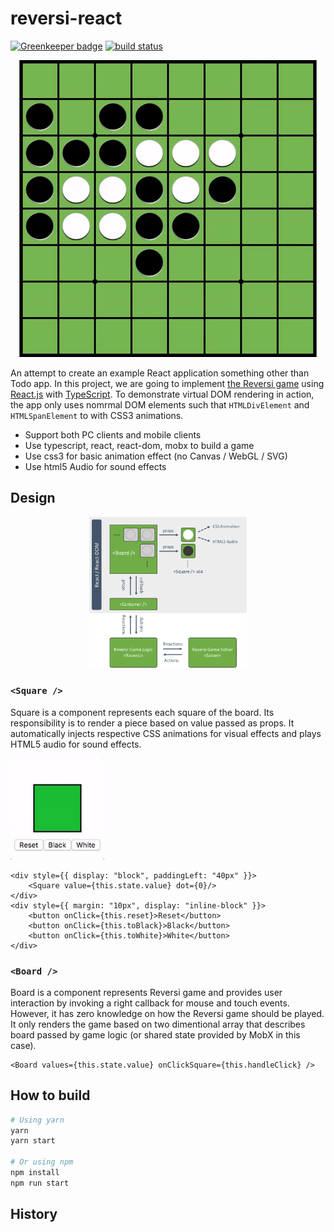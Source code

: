 # reversi-react

[![Greenkeeper badge](https://badges.greenkeeper.io/shuntksh/reversi-react.svg)](https://greenkeeper.io/)
[![build status](https://travis-ci.org/shuntksh/reversi-react.svg?branch=master)](https://travis-ci.org/shuntksh/reversi-react)

<p align="center">
  <img alt="Square" width="480px" src="https://github.com/shuntksh/reversi-react/blob/master/doc/board-demo.gif">
</p>

An attempt to create an example React application something other than Todo app. In this project, we are going to implement [the Reversi game](https://en.wikipedia.org/wiki/Reversi) using [React.js](https://facebook.github.io/react/) with [TypeScript](http://www.typescriptlang.org/). To demonstrate virtual DOM rendering in action, the app only uses nomrmal DOM elements such that `HTMLDivElement` and `HTMLSpanElement` to with CSS3 animations.

- Support both PC clients and mobile clients
- Use typescript, react, react-dom, mobx to build a game
- Use css3 for basic animation effect (no Canvas / WebGL / SVG)
- Use html5 Audio for sound effects

## Design

<p align="center">
  <img alt="Diagram" width="50%" src="https://github.com/shuntksh/reversi-react/blob/master/doc/component-diagram.png">
</p>

### `<Square />`

Square is a component represents each square of the board. Its responsibility is to render a piece based on value passed as props. It automatically injects respective CSS animations for visual effects and plays HTML5 audio for sound effects.

<p align="left">
  <img alt="Square" width="150px" src="https://github.com/shuntksh/reversi-react/blob/master/doc/square-demo.gif">
</p>

```tsx
<div style={{ display: "block", paddingLeft: "40px" }}>
    <Square value={this.state.value} dot={0}/>
</div>
<div style={{ margin: "10px", display: "inline-block" }}>
    <button onClick={this.reset}>Reset</button>
    <button onClick={this.toBlack}>Black</button>
    <button onClick={this.toWhite}>White</button>
</div>
```

### `<Board />`

Board is a component represents Reversi game and provides user interaction by invoking a right callback for mouse and touch events. However, it has zero knowledge on how the Reversi game should be played. It only renders the game based on two dimentional array that describes board passed by game logic (or shared state provided by MobX in this case).

```tsx
<Board values={this.state.value} onClickSquare={this.handleClick} />
```

## How to build

```bash
# Using yarn
yarn
yarn start

# Or using npm
npm install
npm run start
```

## History
